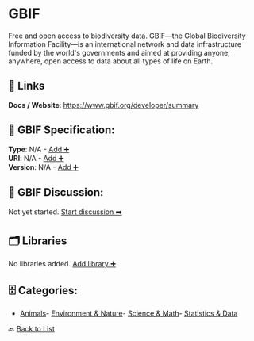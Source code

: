 # GBIF

Free and open access to biodiversity data. GBIF—the Global Biodiversity Information Facility—is an international network and data infrastructure funded by the world's governments and aimed at providing anyone, anywhere, open access to data about all types of life on Earth.

##  🔗 Links
**Docs / Website**: https://www.gbif.org/developer/summary

## 🧬 GBIF Specification:
**Type**: N/A - [Add ➕](https://github.com/apis-list/apis-list/edit/main/apis/gbif/gbif.yaml)  
**URI**: N/A - [Add ➕](https://github.com/apis-list/apis-list/edit/main/apis/gbif/gbif.yaml)  
**Version**: N/A - [Add ➕](https://github.com/apis-list/apis-list/edit/main/apis/gbif/gbif.yaml)

## 💬 GBIF Discussion:
Not yet started. [Start discussion ➡️](https://github.com/apis-list/apis-list/discussions/new)

## 🗂️ Libraries

No libraries added. [Add library ➕](https://github.com/apis-list/apis-list/edit/main/apis/gbif/gbif.yaml)    


## 🗄️ Categories:
- [Animals](https://github.com/apis-list/apis-list#animals-)- [Environment & Nature](https://github.com/apis-list/apis-list#environment--nature-)- [Science & Math](https://github.com/apis-list/apis-list#science--math-)- [Statistics & Data](https://github.com/apis-list/apis-list#statistics--data-)

🔙  [Back to List](https://github.com/apis-list/apis-list)
